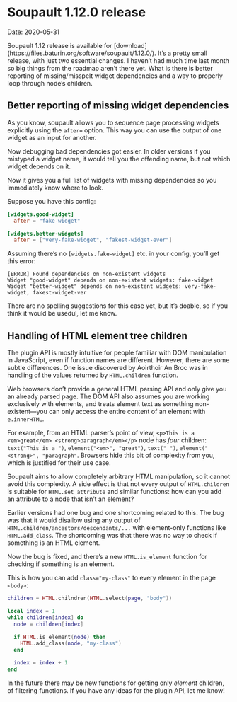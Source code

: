 <h1 id="post-title">Soupault 1.12.0 release</h1>

<p>Date: <time id="post-date">2020-05-31</time> </p>

<p id="post-excerpt">
Soupault 1.12 release is available for [download](https://files.baturin.org/software/soupault/1.12.0/).
It’s a pretty small release, with just two essential changes. I haven’t had much time last month so big things from the roadmap
aren’t there yet. What is there is better reporting of missing/misspelt widget dependencies and a way to properly
loop through node’s children.
</p>

## Better reporting of missing widget dependencies

As you know, soupault allows you to sequence page processing widgets explicitly using the `after=` option.
This way you can use the output of one widget as an input for another.

Now debugging bad dependencies got easier. In older versions if you mistyped a widget name,
it would tell you the offending name, but not which widget depends on it.

Now it gives you a full list of widgets with missing dependencies so you immediately know
where to look.

Suppose you have this config:

```toml
[widgets.good-widget]
  after = "fake-widget"

[widgets.better-widgets]
  after = ["very-fake-widget", "fakest-widget-ever"]
```

Assuming there’s no `[widgets.fake-widget]` etc. in your config, you’ll get this error:

```
[ERROR] Found dependencies on non-existent widgets
Widget "good-widget" depends on non-existent widgets: fake-widget
Widget "better-widget" depends on non-existent widgets: very-fake-widget, fakest-widget-ver
```

There are no spelling suggestions for this case yet, but it’s doable, so if you think it would be usedul,
let me know.

## Handling of HTML element tree children

The plugin API is mostly intuitive for people familiar with DOM manipulation in JavaScript,
even if function names are different. However, there are some subtle differences.
One issue discovered by Aoirthoir An Broc was in handling of the values returned by
`HTML.children` function.

Web browsers don’t provide a general HTML parsing API and only give you an already parsed page.
The DOM API also assumes you are working exclusively with elements, and treats element text as
something non-existent—you can only access the entire content of an element with `e.innerHTML`.

For example, from an HTML parser’s point of view, `<p>This is a <em>great</em> <strong>paragraph</em></p>` node has _four_ children:
`text("This is a ")`, `element("<em>", "great")`, `text(" ")`,  `element("<strong>", "paragraph"`.
Browsers hide this bit of complexity from you, which is justified for their use case.

Soupault aims to allow completely arbitrary HTML manipulation, so it cannot avoid this complexity.
A side effect is that not every output of `HTML.children` is suitable for `HTML.set_attribute` and similar functions:
how can you add an attribute to a node that isn’t an element?

Earlier versions had one bug and one shortcoming related to this. The bug was that it would disallow using
any output of `HTML.children/ancestors/descendants/...` with element-only functions like `HTML.add_class`.
The shortcoming was that there was no way to check if something is an HTML element.

Now the bug is fixed, and there’s a new `HTML.is_element` function for checking if something is an element.

This is how you can add  `class="my-class"` to every element in the page `<body>`:

```lua
children = HTML.chilndren(HTML.select(page, "body"))

local index = 1
while children[index] do
  node = children[index]

  if HTML.is_element(node) then
    HTML.add_class(node, "my-class")
  end

  index = index + 1
end
```

In the future there may be new functions for getting only _element_ children,
of filtering functions. If you have any ideas for the plugin API, let me know!
